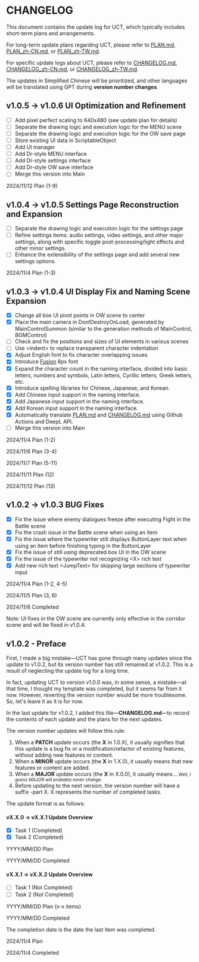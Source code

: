 # CHANGELOG

This document contains the update log for UCT, which typically includes short-term plans and arrangements.

For long-term update plans regarding UCT, please refer to [PLAN.md](PLAN.md), [PLAN_zh-CN.md](PLAN_zh-CN.md), or [PLAN_zh-TW.md](PLAN_zh-TW.md).

For specific update logs about UCT, please refer to [CHANGELOG.md](CHANGELOG.md), [CHANGELOG_zh-CN.md](CHANGELOG_zh-CN.md), or [CHANGELOG_zh-TW.md](CHANGELOG_zh-TW.md).

The updates in Simplified Chinese will be prioritized, and other languages will be translated using GPT during **version number changes**.

## v1.0.5 -> v1.0.6 UI Optimization and Refinement

- [ ] Add pixel perfect scaling to 640x480 (see update plan for details)
- [ ] Separate the drawing logic and execution logic for the MENU scene
- [ ] Separate the drawing logic and execution logic for the OW save page
- [ ] Store existing UI data in ScriptableObject
- [ ] Add UI manager
- [ ] Add Dr-style MENU interface
- [ ] Add Dr-style settings interface
- [ ] Add Dr-style OW save interface
- [ ] Merge this version into Main

2024/11/12 Plan (1-9)

## v1.0.4 -> v1.0.5 Settings Page Reconstruction and Expansion

- [ ] Separate the drawing logic and execution logic for the settings page
- [ ] Refine settings items: audio settings, video settings, and other major settings, along with specific toggle post-processing/light effects and other minor settings.
- [ ] Enhance the extensibility of the settings page and add several new settings options.

2024/11/4 Plan (1-3)

## v1.0.3 -> v1.0.4 UI Display Fix and Naming Scene Expansion

- [x] Change all box UI pivot points in OW scene to center
- [x] Place the main camera in DontDestroyOnLoad, generated by MainControlSummon (similar to the generation methods of MainControl, BGMControl)
- [ ] Check and fix the positions and sizes of UI elements in various scenes
- [ ] Use \<indent\> to replace transparent character indentation
- [x] Adjust English font to fix character overlapping issues
- [x] Introduce [Fusion](https://github.com/TakWolf/fusion-pixel-font) 8px font
- [x] Expand the character count in the naming interface, divided into basic letters, numbers and symbols, Latin letters, Cyrillic letters, Greek letters, etc.
- [x] Introduce spelling libraries for Chinese, Japanese, and Korean.
- [x] Add Chinese input support in the naming interface.
- [x] Add Japanese input support in the naming interface.
- [x] Add Korean input support in the naming interface.
- [x] Automatically translate [PLAN.md](PLAN.md) and [CHANGELOG.md](CHANGELOG.md) using Github Actions and DeepL API.
- [ ] Merge this version into Main

2024/11/4 Plan (1-2)

2024/11/6 Plan (3-4)

2024/11/7 Plan (5-11)

2024/11/11 Plan (12)

2024/11/12 Plan (13)

## v1.0.2 -> v1.0.3 BUG Fixes

- [x] Fix the issue where enemy dialogues freeze after executing Fight in the Battle scene
- [x] Fix the crash issue in the Battle scene when using an item
- [x] Fix the issue where the typewriter still displays ButtonLayer text when using an item before finishing typing in the ButtonLayer
- [x] Fix the issue of still using deprecated box UI in the OW scene
- [x] Fix the issue of the typewriter not recognizing \<X\> rich text
- [x] Add new rich text \<JumpText\> for skipping large sections of typewriter input

2024/11/4 Plan (1-2, 4-5)

2024/11/5 Plan (3, 6)

2024/11/6 Completed

Note: UI fixes in the OW scene are currently only effective in the corridor scene and will be fixed in v1.0.4.

## v1.0.2 - Preface

First, I made a big mistake—UCT has gone through many updates since the update to v1.0.2, but its version number has still remained at v1.0.2. This is a result of neglecting the update log for a long time.

In fact, updating UCT to version v1.0.0 was, in some sense, a mistake—at that time, I thought my template was completed, but it seems far from it now. However, reverting the version number would be more troublesome. So, let's leave it as it is for now.

In the last update for v1.0.2, I added this file—**CHANGELOG.md**—to record the contents of each update and the plans for the next updates.

The version number updates will follow this rule:

1. When a **PATCH** update occurs (the **X** in 1.0.X), it usually signifies that this update is a bug fix or a modification/refactor of existing features, without adding new features or content.
2. When a **MINOR** update occurs (the **X** in 1.X.0), it usually means that new features or content are added.
3. When a **MAJOR** update occurs (the **X** in X.0.0), it usually means... <small>*Well, I guess MAJOR will probably never change.*</small>
4. Before updating to the next version, the version number will have a suffix -part X. X represents the number of completed tasks.

The update format is as follows:

#### vX.X.0 -> vX.X.1 Update Overview

- [x] Task 1 (Completed)
- [x] Task 2 (Completed)

YYYY/MM/DD Plan

YYYY/MM/DD Completed

#### vX.X.1 -> vX.X.2 Update Overview

- [ ] Task 1 (Not Completed)
- [ ] Task 2 (Not Completed)

YYYY/MM/DD Plan (x-x items)

YYYY/MM/DD Completed

The completion date is the date the last item was completed.

2024/11/4 Plan

2024/11/4 Completed